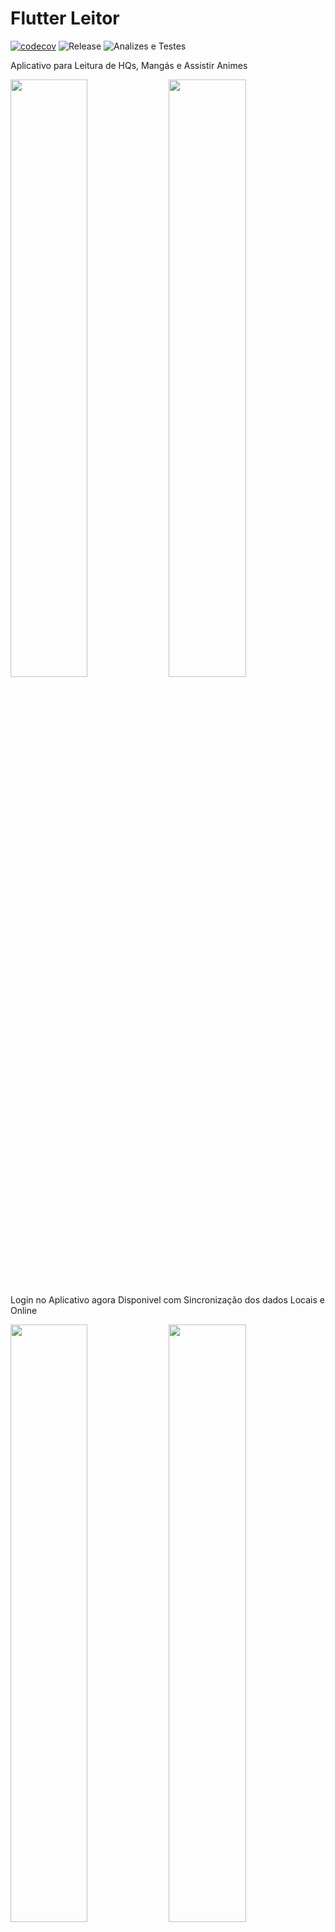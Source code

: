 # Flutter Leitor
[![codecov](https://codecov.io/gh/GUIKAR741/flutter_leitor/branch/master/graph/badge.svg)](https://codecov.io/gh/GUIKAR741/flutter_leitor)
![Release](https://github.com/GUIKAR741/flutter_leitor/workflows/Release/badge.svg)
![Analizes e Testes](https://github.com/GUIKAR741/flutter_leitor/workflows/Analizes%20e%20Testes/badge.svg)

Aplicativo para Leitura de HQs, Mangás e Assistir Animes

<img src="screenshots/flutter_01.png" width="49.5%" />
<img src="screenshots/flutter_02.png" width="49.5%" />

Login no Aplicativo agora Disponivel com Sincronização dos dados Locais e Online

<img src="screenshots/flutter_05.png" width="49.5%" />
<img src="screenshots/flutter_03.png" width="49.5%" />
<img src="screenshots/flutter_04.png" width="49.5%" />


## HQs
Varias HQs Disponiveis

<img src="screenshots/flutter_06.png" width="49.5%" />

Lista de Capitulos Disponiveis para Leitura

<img src="screenshots/flutter_07.png" width="49.5%" />

## Mangás

Varios Mangás Disponiveis Podendo agora Favoritar os Titulos

<img src="screenshots/flutter_08.png" width="49.5%" />

Lista de Capitulos Disponiveis para Leitura agora Historico de Leitura é salvo automaticamente

<img src="screenshots/flutter_09.png" width="49.5%" />

Leitura no Aplicativo

<img src="screenshots/flutter_10.png" width="49.5%" />

## Animes

Varios Animes Disponiveis

<img src="screenshots/flutter_11.png" width="49.5%" />

Lista de Episodios Disponiveis para assistir

<img src="screenshots/flutter_12.png" width="49.5%" />

Player do Aplicativo

<img src="screenshots/flutter_13.png"/>

### Funcionalidades Adicionais

Pesquisa por Titulos

<img src="screenshots/flutter_14.png" width="49.5%" />

Mudar de Pagina ná Leitura a qualquer momento

<img src="screenshots/flutter_15.png" width="49.5%" />


## Getting Started

This project is a starting point for a Flutter application.

A few resources to get you started if this is your first Flutter project:

- [Lab: Write your first Flutter app](https://flutter.dev/docs/get-started/codelab)
- [Cookbook: Useful Flutter samples](https://flutter.dev/docs/cookbook)

For help getting started with Flutter, view our
[online documentation](https://flutter.dev/docs), which offers tutorials,
samples, guidance on mobile development, and a full API reference.
